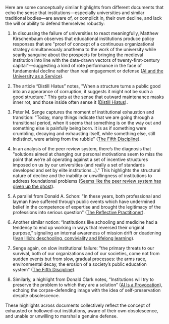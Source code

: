 Here are some conceptually similar highlights from different documents that echo the sense that institutions—especially universities and similar traditional bodies—are aware of, or complicit in, their own decline, and lack the will or ability to defend themselves robustly:

1. In discussing the failure of universities to react meaningfully, Matthew Kirschenbaum observes that educational institutions produce policy responses that are "proof of concept of a continuous organizational strategy simultaneously anathema to the work of the university while scarily sanguine about the prospects for bringing the medieval institution into line with the data-drawn vectors of twenty-first-century capital"—suggesting a kind of rote performance in the face of fundamental decline rather than real engagement or defense ([AI and the University as a Service](https://readwise.io/bookreview/45371870/?highlight=804713072)).

2. The article “Distill Hiatus” notes, "When a structure turns a public good into an appearance of corruption, it suggests it might not be such a good structure." This gets at the sense that outward maintenance masks inner rot, and those inside often sense it ([Distill Hiatus](https://readwise.io/bookreview/27465282/?highlight=525474406)).

3. Peter M. Senge captures the moment of institutional exhaustion and transition: "Today, many things indicate that we are going through a transitional period, when it seems that something is on the way out and something else is painfully being born. It is as if something were crumbling, decaying and exhausting itself, while something else, still indistinct, were arising from the rubble" ([The Fifth Discipline](https://readwise.io/bookreview/17146779/?highlight=352597795)).

4. In an analysis of the peer review system, there’s the diagnosis that "solutions aimed at changing our personal motivations seem to miss the point that we're all operating against a set of incentive structures imposed on us by our universities (and really a set of standards developed and set by elite institutions...)." This highlights the structural nature of decline and the inability or unwillingness of institutions to address foundational problems ([Seems like the peer review system has given up the ghost](https://readwise.io/bookreview/13793127/?highlight=291999891)).

5. A parallel from Donald A. Schon: "In these years, both professional and layman have suffered through public events which have undermined belief in the competence of expertise and brought the legitimacy of the professions into serious question" ([The Reflective Practitioner](https://readwise.io/bookreview/12015598/?highlight=252885278)).

6. Another similar notion: “Institutions like schooling and medicine had a tendency to end up working in ways that reversed their original purpose,” signaling an internal awareness of mission drift or deadening ([Ivan Illich: deschooling, conviviality and lifelong learning](https://readwise.io/bookreview/42261422/?highlight=745010060)).

7. Senge again, on slow institutional failure: "the primary threats to our survival, both of our organizations and of our societies, come not from sudden events but from slow, gradual processes: the arms race, environmental decay, the erosion of a society’s public education system" ([The Fifth Discipline](https://readwise.io/bookreview/17146779/?highlight=386647799)).

8. Similarly, a highlight from Donald Clark notes, “Institutions will try to preserve the problem to which they are a solution” ([AI Is a Provocation](https://readwise.io/bookreview/43929188/?highlight=783306180)), echoing the corpse-defending image with the idea of self-preservation despite obsolescence.

These highlights across documents collectively reflect the concept of exhausted or hollowed-out institutions, aware of their own obsolescence, and unable or unwilling to marshal a genuine defense.